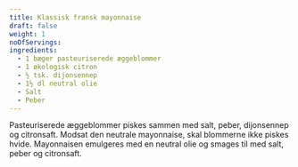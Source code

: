 ```yaml
---
title: Klassisk fransk mayonnaise
draft: false
weight: 1
noOfServings: 
ingredients:
  - 1 bæger pasteuriserede æggeblommer
  - 1 økologisk citron
  - ½ tsk. dijonsennep
  - 1½ dl neutral olie
  - Salt
  - Peber
---
```


Pasteuriserede æggeblommer piskes sammen med salt, peber, dijonsennep og
citronsaft. Modsat den neutrale mayonnaise, skal blommerne ikke piskes
hvide. Mayonnaisen emulgeres med en neutral olie og smages til med salt,
peber og citronsaft.

